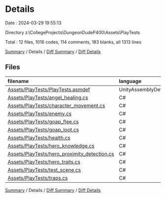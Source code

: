 # Details

Date : 2024-03-29 19:55:13

Directory z:\\CollegeProjects\\DungeonDudeP400\\Assets\\PlayTests

Total : 12 files,  1016 codes, 114 comments, 183 blanks, all 1313 lines

[Summary](results.md) / Details / [Diff Summary](diff.md) / [Diff Details](diff-details.md)

## Files
| filename | language | code | comment | blank | total |
| :--- | :--- | ---: | ---: | ---: | ---: |
| [Assets/PlayTests/PlayTests.asmdef](/Assets/PlayTests/PlayTests.asmdef) | UnityAssemblyDefinition | 23 | 0 | 0 | 23 |
| [Assets/PlayTests/angel_healing.cs](/Assets/PlayTests/angel_healing.cs) | C# | 58 | 3 | 12 | 73 |
| [Assets/PlayTests/character_movement.cs](/Assets/PlayTests/character_movement.cs) | C# | 33 | 2 | 3 | 38 |
| [Assets/PlayTests/enemy.cs](/Assets/PlayTests/enemy.cs) | C# | 32 | 0 | 2 | 34 |
| [Assets/PlayTests/goap_flee.cs](/Assets/PlayTests/goap_flee.cs) | C# | 139 | 17 | 23 | 179 |
| [Assets/PlayTests/goap_loot.cs](/Assets/PlayTests/goap_loot.cs) | C# | 192 | 36 | 36 | 264 |
| [Assets/PlayTests/health.cs](/Assets/PlayTests/health.cs) | C# | 59 | 4 | 8 | 71 |
| [Assets/PlayTests/hero_knowledge.cs](/Assets/PlayTests/hero_knowledge.cs) | C# | 150 | 19 | 28 | 197 |
| [Assets/PlayTests/hero_proximity_detection.cs](/Assets/PlayTests/hero_proximity_detection.cs) | C# | 37 | 3 | 7 | 47 |
| [Assets/PlayTests/hero_traits.cs](/Assets/PlayTests/hero_traits.cs) | C# | 205 | 27 | 54 | 286 |
| [Assets/PlayTests/test_scene.cs](/Assets/PlayTests/test_scene.cs) | C# | 41 | 0 | 4 | 45 |
| [Assets/PlayTests/traps.cs](/Assets/PlayTests/traps.cs) | C# | 47 | 3 | 6 | 56 |

[Summary](results.md) / Details / [Diff Summary](diff.md) / [Diff Details](diff-details.md)